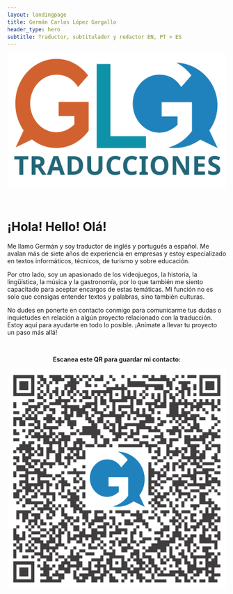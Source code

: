 ```yaml
---
layout: landingpage
title: Germán Carlos López Gargallo
header_type: hero
subtitle: Traductor, subtitulador y redactor EN, PT > ES
---
```


![GLGT_Logo](/assets/images/glgt_logo.svg)

&nbsp;

# ¡Hola! Hello! Olá!

Me llamo Germán y soy traductor de inglés y portugués a español. Me avalan más de siete años de experiencia en empresas y estoy especializado en textos informáticos, técnicos, de turismo y sobre educación.

Por otro lado, soy un apasionado de los videojuegos, la historia, la lingüística, la música y la gastronomía, por lo que también me siento capacitado para aceptar encargos de estas temáticas.
Mi función no es solo que consigas entender textos y palabras, sino también culturas.

No dudes en ponerte en contacto conmigo para comunicarme tus dudas o inquietudes en relación a algún proyecto relacionado con la traducción. Estoy aquí para ayudarte en todo lo posible. ¡Anímate a llevar tu proyecto un paso más allá!


&nbsp;

<p style="text-align:center; font-weight:bold;">Escanea este QR para guardar mi contacto:</p>

<p style="text-align:center;"><a href="/assets/glgt_vcard.vcf" download="GLGT_vcard.vcf"><img alt="GLGT_vCARD" src="/assets/images/qr_german_sin_telefono.svg"/></a></p>

